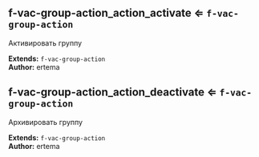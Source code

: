 <a name="module_f-vac-group-action_action_activate"></a>

## f-vac-group-action_action_activate ⇐ <code>f-vac-group-action</code>
Активировать группу

**Extends:** <code>f-vac-group-action</code>  
**Author:** ertema  

<a name="module_f-vac-group-action_action_deactivate"></a>

## f-vac-group-action_action_deactivate ⇐ <code>f-vac-group-action</code>
Архивировать группу

**Extends:** <code>f-vac-group-action</code>  
**Author:** ertema  

